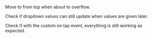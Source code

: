 Move to from top when about to overflow.

Check if dropdown values can still update when values are given later.

Check if with the custom on tap event, everything is still working as expected.




